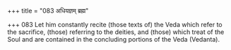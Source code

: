 +++
title = "083 अधियज्ञम् ब्रह्म"

+++
083	Let him constantly recite (those texts of) the Veda which refer to the sacrifice, (those) referring to the deities, and (those) which treat of the Soul and are contained in the concluding portions of the Veda (Vedanta).